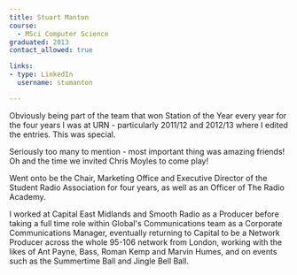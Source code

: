 ```yaml
---
title: Stuart Manton
course:
  - MSci Computer Science
graduated: 2013
contact_allowed: true

links:
- type: LinkedIn
  username: stumanton

---
```


Obviously being part of the team that won Station of the Year every year for the four years I was at URN - particularly 2011/12 and 2012/13 where I edited the entries. This was special.

Seriously too many to mention - most important thing was amazing friends! Oh and the time we invited Chris Moyles to come play!

Went onto be the Chair, Marketing Office and Executive Director of the Student Radio Association for four years, as well as an Officer of The Radio Academy.

I worked at Capital East Midlands and Smooth Radio as a Producer before taking a full time role within Global's Communications team as a Corporate Communications Manager, eventually returning to Capital to be a Network Producer across the whole 95-106 network from London, working with the likes of Ant Payne, Bass, Roman Kemp and Marvin Humes, and on events such as the Summertime Ball and Jingle Bell Ball.
